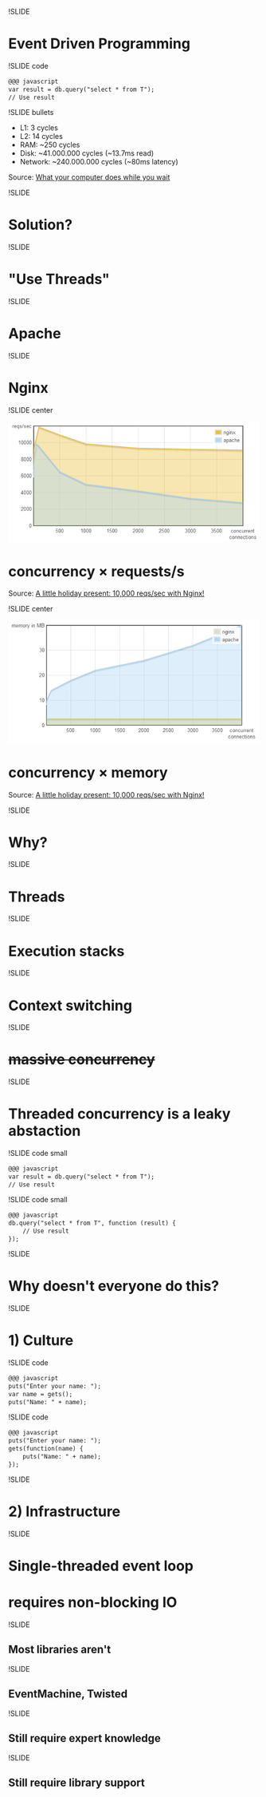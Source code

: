 !SLIDE
# Event Driven Programming

!SLIDE code

	@@@ javascript
	var result = db.query("select * from T");
	// Use result

!SLIDE bullets

* L1: 3 cycles
* L2: 14 cycles
* RAM: ~250 cycles
* Disk: ~41.000.000 cycles (~13.7ms read)
* Network: ~240.000.000 cycles (~80ms latency)

Source: [What your computer does while you wait](http://duartes.org/gustavo/blog/post/what-your-computer-does-while-you-wait)

!SLIDE

# Solution?

!SLIDE

# "Use Threads"

!SLIDE

# Apache

!SLIDE

# Nginx

!SLIDE center

![nginx apache reqs](nginx-apache-reqs-sec.png)

# concurrency × requests/s

Source: [A little holiday present: 10,000 reqs/sec with Nginx!](http://blog.webfaction.com/a-little-holiday-present)

!SLIDE center

![nginx apache memory](nginx-apache-memory.png)

# concurrency × memory

Source: [A little holiday present: 10,000 reqs/sec with Nginx!](http://blog.webfaction.com/a-little-holiday-present)

!SLIDE

# Why?

!SLIDE

# Threads

!SLIDE

# Execution stacks

!SLIDE
# Context switching

!SLIDE
# <s>massive concurrency</s>

!SLIDE

# Threaded concurrency is a leaky abstaction

!SLIDE code small

	@@@ javascript
	var result = db.query("select * from T");
	// Use result

!SLIDE code small

	@@@ javascript
	db.query("select * from T", function (result) {
		// Use result
	});

!SLIDE

# Why doesn't everyone do this?

!SLIDE

# 1) Culture

!SLIDE code

	@@@ javascript
	puts("Enter your name: ");
	var name = gets();
	puts("Name: " + name);

!SLIDE code

	@@@ javascript
	puts("Enter your name: ");
	gets(function(name) {
		puts("Name: " + name);
	});

!SLIDE

# 2) Infrastructure

!SLIDE

# Single-threaded event loop
# requires non-blocking IO

!SLIDE

## Most libraries aren't

!SLIDE

## EventMachine, Twisted

!SLIDE

## Still require expert knowledge

!SLIDE

## Still require library support